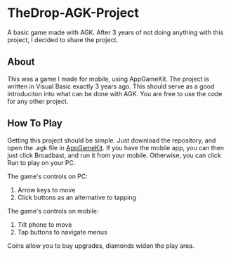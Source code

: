 # TheDrop-AGK-Project
A basic game made with AGK. After 3 years of not doing anything with this project, I decided to share the project.

## About
This was a game I made for mobile, using AppGameKit. The project is written in Visual Basic exactly 3 years ago.
This should serve as a good introduciton into what can be done with AGK. You are free to use the code for any other project.

## How To Play
Getting this project should be simple. Just download the repository, and open the .agk file in [AppGameKit](https://www.appgamekit.com/order).
If you have the mobile app, you can then just click Broadbast, and run it from your mobile. Otherwise, you can click Run to play on your PC.

The game's controls on PC:
1. Arrow keys to move
2. Click buttons as an alternative to tapping

The game's controls on mobile:
1. Tilt phone to move
2. Tap buttons to navigate menus

Coins allow you to buy upgrades, diamonds widen the play area.
